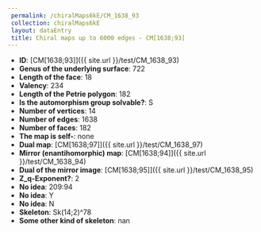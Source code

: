 ```yaml
--- 
 permalink: /chiralMaps6kE/CM_1638_93 
 collection: chiralMaps6kE
 layout: dataEntry
 title: Chiral maps up to 6000 edges - CM[1638;93]
---
```


- **ID**: [CM[1638;93]]({{ site.url }}/test/CM_1638_93)
- **Genus of the underlying surface**: 722
- **Length of the face**: 18
- **Valency**: 234
- **Length of the Petrie polygon**: 182
- **Is the automorphism group solvable?**: S
- **Number of vertices**: 14
- **Number of edges**: 1638
- **Number of faces**: 182
- **The map is self-**: none
- **Dual map**: [CM[1638;97]]({{ site.url }}/test/CM_1638_97)
- **Mirror (enantihomorphic) map**: [CM[1638;94]]({{ site.url }}/test/CM_1638_94)
- **Dual of the mirror image**: [CM[1638;95]]({{ site.url }}/test/CM_1638_95)
- **Z_q-Exponent?**: 2
- **No idea**:  209:94
- **No idea**: Y
- **No idea**: N
- **Skeleton**: Sk(14;2)^78
- **Some other kind of skeleton**: nan
